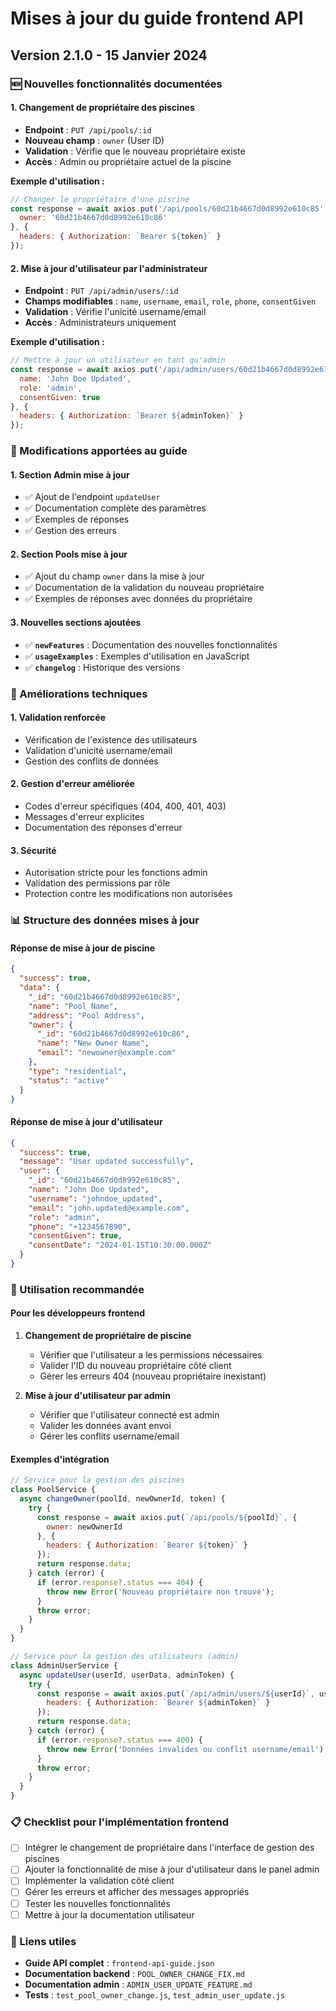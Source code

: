 # Mises à jour du guide frontend API

## Version 2.1.0 - 15 Janvier 2024

### 🆕 Nouvelles fonctionnalités documentées

#### 1. **Changement de propriétaire des piscines**
- **Endpoint** : `PUT /api/pools/:id`
- **Nouveau champ** : `owner` (User ID)
- **Validation** : Vérifie que le nouveau propriétaire existe
- **Accès** : Admin ou propriétaire actuel de la piscine

**Exemple d'utilisation :**
```javascript
// Changer le propriétaire d'une piscine
const response = await axios.put('/api/pools/60d21b4667d0d8992e610c85', {
  owner: '60d21b4667d0d8992e610c86'
}, {
  headers: { Authorization: `Bearer ${token}` }
});
```

#### 2. **Mise à jour d'utilisateur par l'administrateur**
- **Endpoint** : `PUT /api/admin/users/:id`
- **Champs modifiables** : `name`, `username`, `email`, `role`, `phone`, `consentGiven`
- **Validation** : Vérifie l'unicité username/email
- **Accès** : Administrateurs uniquement

**Exemple d'utilisation :**
```javascript
// Mettre à jour un utilisateur en tant qu'admin
const response = await axios.put('/api/admin/users/60d21b4667d0d8992e610c85', {
  name: 'John Doe Updated',
  role: 'admin',
  consentGiven: true
}, {
  headers: { Authorization: `Bearer ${adminToken}` }
});
```

### 📝 Modifications apportées au guide

#### 1. **Section Admin mise à jour**
- ✅ Ajout de l'endpoint `updateUser`
- ✅ Documentation complète des paramètres
- ✅ Exemples de réponses
- ✅ Gestion des erreurs

#### 2. **Section Pools mise à jour**
- ✅ Ajout du champ `owner` dans la mise à jour
- ✅ Documentation de la validation du nouveau propriétaire
- ✅ Exemples de réponses avec données du propriétaire

#### 3. **Nouvelles sections ajoutées**
- ✅ **`newFeatures`** : Documentation des nouvelles fonctionnalités
- ✅ **`usageExamples`** : Exemples d'utilisation en JavaScript
- ✅ **`changelog`** : Historique des versions

### 🔧 Améliorations techniques

#### 1. **Validation renforcée**
- Vérification de l'existence des utilisateurs
- Validation d'unicité username/email
- Gestion des conflits de données

#### 2. **Gestion d'erreur améliorée**
- Codes d'erreur spécifiques (404, 400, 401, 403)
- Messages d'erreur explicites
- Documentation des réponses d'erreur

#### 3. **Sécurité**
- Autorisation stricte pour les fonctions admin
- Validation des permissions par rôle
- Protection contre les modifications non autorisées

### 📊 Structure des données mises à jour

#### Réponse de mise à jour de piscine
```json
{
  "success": true,
  "data": {
    "_id": "60d21b4667d0d8992e610c85",
    "name": "Pool Name",
    "address": "Pool Address",
    "owner": {
      "_id": "60d21b4667d0d8992e610c86",
      "name": "New Owner Name",
      "email": "newowner@example.com"
    },
    "type": "residential",
    "status": "active"
  }
}
```

#### Réponse de mise à jour d'utilisateur
```json
{
  "success": true,
  "message": "User updated successfully",
  "user": {
    "_id": "60d21b4667d0d8992e610c85",
    "name": "John Doe Updated",
    "username": "johndoe_updated",
    "email": "john.updated@example.com",
    "role": "admin",
    "phone": "+1234567890",
    "consentGiven": true,
    "consentDate": "2024-01-15T10:30:00.000Z"
  }
}
```

### 🚀 Utilisation recommandée

#### Pour les développeurs frontend

1. **Changement de propriétaire de piscine**
   - Vérifier que l'utilisateur a les permissions nécessaires
   - Valider l'ID du nouveau propriétaire côté client
   - Gérer les erreurs 404 (nouveau propriétaire inexistant)

2. **Mise à jour d'utilisateur par admin**
   - Vérifier que l'utilisateur connecté est admin
   - Valider les données avant envoi
   - Gérer les conflits username/email

#### Exemples d'intégration

```javascript
// Service pour la gestion des piscines
class PoolService {
  async changeOwner(poolId, newOwnerId, token) {
    try {
      const response = await axios.put(`/api/pools/${poolId}`, {
        owner: newOwnerId
      }, {
        headers: { Authorization: `Bearer ${token}` }
      });
      return response.data;
    } catch (error) {
      if (error.response?.status === 404) {
        throw new Error('Nouveau propriétaire non trouvé');
      }
      throw error;
    }
  }
}

// Service pour la gestion des utilisateurs (admin)
class AdminUserService {
  async updateUser(userId, userData, adminToken) {
    try {
      const response = await axios.put(`/api/admin/users/${userId}`, userData, {
        headers: { Authorization: `Bearer ${adminToken}` }
      });
      return response.data;
    } catch (error) {
      if (error.response?.status === 400) {
        throw new Error('Données invalides ou conflit username/email');
      }
      throw error;
    }
  }
}
```

### 📋 Checklist pour l'implémentation frontend

- [ ] Intégrer le changement de propriétaire dans l'interface de gestion des piscines
- [ ] Ajouter la fonctionnalité de mise à jour d'utilisateur dans le panel admin
- [ ] Implémenter la validation côté client
- [ ] Gérer les erreurs et afficher des messages appropriés
- [ ] Tester les nouvelles fonctionnalités
- [ ] Mettre à jour la documentation utilisateur

### 🔗 Liens utiles

- **Guide API complet** : `frontend-api-guide.json`
- **Documentation backend** : `POOL_OWNER_CHANGE_FIX.md`
- **Documentation admin** : `ADMIN_USER_UPDATE_FEATURE.md`
- **Tests** : `test_pool_owner_change.js`, `test_admin_user_update.js` 
